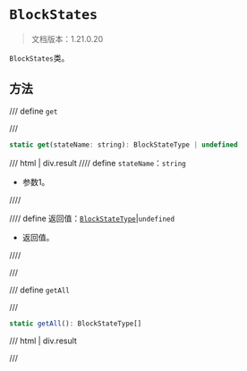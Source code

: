 # `BlockStates`

> 文档版本：1.21.0.20

`BlockStates`类。

## 方法

/// define
`get`


///

```js
static get(stateName: string): BlockStateType | undefined
```

/// html | div.result
//// define
`stateName`：`string`

- 参数1。


////

//// define
返回值：[`BlockStateType`](./blockstatetype.md)|`undefined`

- 返回值。


////

///


/// define
`getAll`


///

```js
static getAll(): BlockStateType[]
```

/// html | div.result

///

